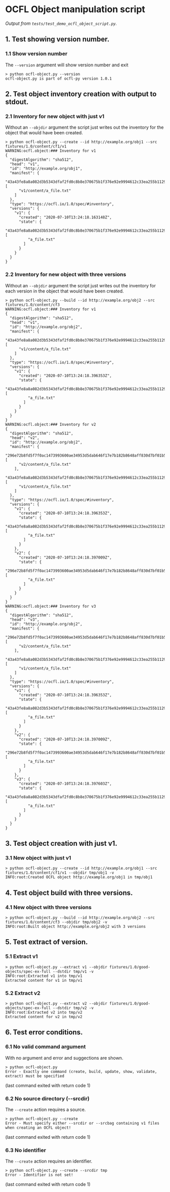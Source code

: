 # OCFL Object manipulation script

_Output from `tests/test_demo_ocfl_object_script.py`._

## 1. Test showing version number.

### 1.1 Show version number

The `--version` argument will show version number and exit

```
> python ocfl-object.py --version
ocfl-object.py is part of ocfl-py version 1.0.1
```


## 2. Test object inventory creation with output to stdout.

### 2.1 Inventory for new object with just v1

Without an `--objdir` argument the script just writes out the inventory for the object that would have been created.

```
> python ocfl-object.py --create --id http://example.org/obj1 --src fixtures/1.0/content/cf1/v1
WARNING:ocfl.object:### Inventory for v1
{
  "digestAlgorithm": "sha512",
  "head": "v1",
  "id": "http://example.org/obj1",
  "manifest": {
    "43a43fe8a8a082d3b5343dfaf2fd0c8b8e370675b1f376e92e9994612c33ea255b11298269d72f797399ebb94edeefe53df243643676548f584fb8603ca53a0f": [
      "v1/content/a_file.txt"
    ]
  },
  "type": "https://ocfl.io/1.0/spec/#inventory",
  "versions": {
    "v1": {
      "created": "2020-07-10T13:24:18.163148Z",
      "state": {
        "43a43fe8a8a082d3b5343dfaf2fd0c8b8e370675b1f376e92e9994612c33ea255b11298269d72f797399ebb94edeefe53df243643676548f584fb8603ca53a0f": [
          "a_file.txt"
        ]
      }
    }
  }
}
```


### 2.2 Inventory for new object with three versions

Without an `--objdir` argument the script just writes out the inventory for each version in the object that would have been created.

```
> python ocfl-object.py --build --id http://example.org/obj2 --src fixtures/1.0/content/cf3
WARNING:ocfl.object:### Inventory for v1
{
  "digestAlgorithm": "sha512",
  "head": "v1",
  "id": "http://example.org/obj2",
  "manifest": {
    "43a43fe8a8a082d3b5343dfaf2fd0c8b8e370675b1f376e92e9994612c33ea255b11298269d72f797399ebb94edeefe53df243643676548f584fb8603ca53a0f": [
      "v1/content/a_file.txt"
    ]
  },
  "type": "https://ocfl.io/1.0/spec/#inventory",
  "versions": {
    "v1": {
      "created": "2020-07-10T13:24:18.396353Z",
      "state": {
        "43a43fe8a8a082d3b5343dfaf2fd0c8b8e370675b1f376e92e9994612c33ea255b11298269d72f797399ebb94edeefe53df243643676548f584fb8603ca53a0f": [
          "a_file.txt"
        ]
      }
    }
  }
}
WARNING:ocfl.object:### Inventory for v2
{
  "digestAlgorithm": "sha512",
  "head": "v2",
  "id": "http://example.org/obj2",
  "manifest": {
    "296e72b8fd5f7f0ac1473993600ae34953d5dab646f17e7b182b8648aff830d7bf01b56490777cb3e72b33fcc1ae520506badea1032252d1a55fd7362e269975": [
      "v2/content/a_file.txt"
    ],
    "43a43fe8a8a082d3b5343dfaf2fd0c8b8e370675b1f376e92e9994612c33ea255b11298269d72f797399ebb94edeefe53df243643676548f584fb8603ca53a0f": [
      "v1/content/a_file.txt"
    ]
  },
  "type": "https://ocfl.io/1.0/spec/#inventory",
  "versions": {
    "v1": {
      "created": "2020-07-10T13:24:18.396353Z",
      "state": {
        "43a43fe8a8a082d3b5343dfaf2fd0c8b8e370675b1f376e92e9994612c33ea255b11298269d72f797399ebb94edeefe53df243643676548f584fb8603ca53a0f": [
          "a_file.txt"
        ]
      }
    },
    "v2": {
      "created": "2020-07-10T13:24:18.397009Z",
      "state": {
        "296e72b8fd5f7f0ac1473993600ae34953d5dab646f17e7b182b8648aff830d7bf01b56490777cb3e72b33fcc1ae520506badea1032252d1a55fd7362e269975": [
          "a_file.txt"
        ]
      }
    }
  }
}
WARNING:ocfl.object:### Inventory for v3
{
  "digestAlgorithm": "sha512",
  "head": "v3",
  "id": "http://example.org/obj2",
  "manifest": {
    "296e72b8fd5f7f0ac1473993600ae34953d5dab646f17e7b182b8648aff830d7bf01b56490777cb3e72b33fcc1ae520506badea1032252d1a55fd7362e269975": [
      "v2/content/a_file.txt"
    ],
    "43a43fe8a8a082d3b5343dfaf2fd0c8b8e370675b1f376e92e9994612c33ea255b11298269d72f797399ebb94edeefe53df243643676548f584fb8603ca53a0f": [
      "v1/content/a_file.txt"
    ]
  },
  "type": "https://ocfl.io/1.0/spec/#inventory",
  "versions": {
    "v1": {
      "created": "2020-07-10T13:24:18.396353Z",
      "state": {
        "43a43fe8a8a082d3b5343dfaf2fd0c8b8e370675b1f376e92e9994612c33ea255b11298269d72f797399ebb94edeefe53df243643676548f584fb8603ca53a0f": [
          "a_file.txt"
        ]
      }
    },
    "v2": {
      "created": "2020-07-10T13:24:18.397009Z",
      "state": {
        "296e72b8fd5f7f0ac1473993600ae34953d5dab646f17e7b182b8648aff830d7bf01b56490777cb3e72b33fcc1ae520506badea1032252d1a55fd7362e269975": [
          "a_file.txt"
        ]
      }
    },
    "v3": {
      "created": "2020-07-10T13:24:18.397603Z",
      "state": {
        "43a43fe8a8a082d3b5343dfaf2fd0c8b8e370675b1f376e92e9994612c33ea255b11298269d72f797399ebb94edeefe53df243643676548f584fb8603ca53a0f": [
          "a_file.txt"
        ]
      }
    }
  }
}
```


## 3. Test object creation with just v1.

### 3.1 New object with just v1

```
> python ocfl-object.py --create --id http://example.org/obj1 --src fixtures/1.0/content/cf1/v1 --objdir tmp/obj1 -v
INFO:root:Created OCFL object http://example.org/obj1 in tmp/obj1
```


## 4. Test object build with three versions.

### 4.1 New object with three versions

```
> python ocfl-object.py --build --id http://example.org/obj2 --src fixtures/1.0/content/cf3 --objdir tmp/obj2 -v
INFO:root:Built object http://example.org/obj2 with 3 versions
```


## 5. Test extract of version.

### 5.1 Extract v1

```
> python ocfl-object.py --extract v1 --objdir fixtures/1.0/good-objects/spec-ex-full --dstdir tmp/v1 -v
INFO:root:Extracted v1 into tmp/v1
Extracted content for v1 in tmp/v1
```


### 5.2 Extract v2

```
> python ocfl-object.py --extract v2 --objdir fixtures/1.0/good-objects/spec-ex-full --dstdir tmp/v2 -v
INFO:root:Extracted v2 into tmp/v2
Extracted content for v2 in tmp/v2
```


## 6. Test error conditions.

### 6.1 No valid command argument

With no argument and error and suggections are shown.

```
> python ocfl-object.py
Error - Exactly one command (create, build, update, show, validate, extract) must be specified
```

(last command exited with return code 1)


### 6.2 No source directory (--srcdir)

The `--create` action requires a source.

```
> python ocfl-object.py --create
Error - Must specify either --srcdir or --srcbag containing v1 files when creating an OCFL object!
```

(last command exited with return code 1)


### 6.3 No identifier

The `--create` action requires an identifier.

```
> python ocfl-object.py --create --srcdir tmp
Error - Identifier is not set!
```

(last command exited with return code 1)

